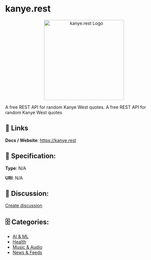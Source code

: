 # kanye.rest
<p align="center">
    <img width="256" src="https://raw.githubusercontent.com/apis-list/apis-list/main/apis/kanye-rest/logo_256x256.png" alt="kanye.rest Logo"/>
</p>

A free REST API for random Kanye West quotes. A free REST API for random Kanye West quotes

##  🔗 Links
**Docs / Website**: https://kanye.rest

## 🧬 Specification:
**Type**: N/A

**URI**: N/A

## 💬 Discussion:
[Create discussion](https://github.com/apis-list/apis-list/discussions/new)

## 🗄️ Categories:
- [AI & ML](https://github.com/apis-list/apis-list#ai--ml)
- [Health](https://github.com/apis-list/apis-list#health)
- [Music & Audio](https://github.com/apis-list/apis-list#music--audio)
- [News & Feeds](https://github.com/apis-list/apis-list#news--feeds)



